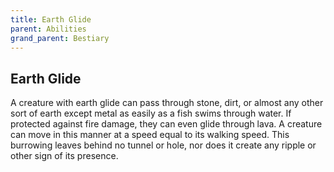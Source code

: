 ```yaml
---
title: Earth Glide
parent: Abilities
grand_parent: Bestiary
---
```


## Earth Glide
A creature with earth glide can pass through stone, dirt, or almost any other sort of earth except metal as easily as a fish swims through water. If protected against fire damage, they can even glide through lava. A creature can move in this manner at a speed equal to its walking speed. This burrowing leaves behind no tunnel or hole, nor does it create any ripple or other sign of its presence.
